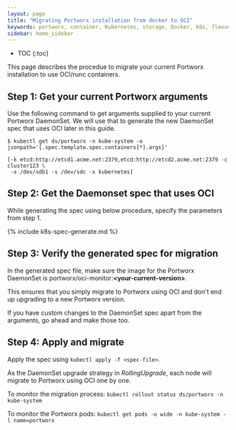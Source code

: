 ```yaml
---
layout: page
title: "Migrating Portworx installation from docker to OCI"
keywords: portworx, container, Kubernetes, storage, Docker, k8s, flexvol, pv, persistent disk
sidebar: home_sidebar
---
```


* TOC
{:toc}

This page describes the procedue to migrate your current Portworx installation to use OCI/runc containers.

## Step 1: Get your current Portworx arguments

Use the following command to get arguments supplied to your current Portworx DaemonSet. We will use that to generate the new DaemonSet spec that uses OCI later in this guide.

```
$ kubectl get ds/portworx -n kube-system -o jsonpath='{.spec.template.spec.containers[*].args}'

[-k etcd:http://etcd1.acme.net:2379,etcd:http://etcd2.acme.net:2379 -c cluster123 \
 -s /dev/sdb1 -s /dev/sdc -x kubernetes]
 ```

## Step 2: Get the Daemonset spec that uses OCI

While generating the spec using below procedure, specify the parameters from step 1.

{% include k8s-spec-generate.md %}

## Step 3: Verify the generated spec for migration

In the generated spec file, make sure the image for the Portworx DaemonSet is portworx/oci-monitor:__\<your-current-version\>__.

This ensures that you simply migrate to Portworx using OCI and don't end up upgrading to a new Portworx version.

If you have custom changes to the DaemonSet spec apart from the arguments, go ahead and make those too.

## Step 4: Apply and migrate

Apply the spec using `kubectl apply -f <spec-file>`.

As the DaemonSet upgrade strategy in _RollingUpgrade_, each node will migrate to Portworx using OCI one by one.

To monitor the migration process: `kubectl rollout status ds/portworx -n kube-system`

To monitor the Portworx pods: `kubectl get pods -o wide -n kube-system -l name=portworx`







